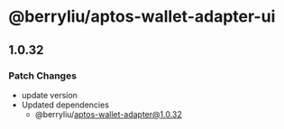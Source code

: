 # @berryliu/aptos-wallet-adapter-ui

## 1.0.32

### Patch Changes

- update version
- Updated dependencies
  - @berryliu/aptos-wallet-adapter@1.0.32
